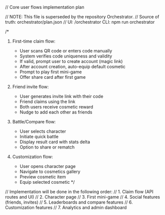 // Core user flows implementation plan

// NOTE: This file is superseded by the repository Orchestrator.
// Source of truth: orchestrator/plan.json
// UI: /orchestrator    CLI: npm run orchestrator

/*
1. First-time claim flow:
   - User scans QR code or enters code manually
   - System verifies code uniqueness and validity
   - If valid, prompt user to create account (magic link)
   - After account creation, auto-equip default cosmetic
   - Prompt to play first mini-game
   - Offer share card after first game

2. Friend invite flow:
   - User generates invite link with their code
   - Friend claims using the link
   - Both users receive cosmetic reward
   - Nudge to add each other as friends

3. Battle/Compare flow:
   - User selects character
   - Initiate quick battle
   - Display result card with stats delta
   - Option to share or rematch

4. Customization flow:
   - User opens character page
   - Navigate to cosmetics gallery
   - Preview cosmetic item
   - Equip selected cosmetic
*/

// Implementation will be done in the following order:
// 1. Claim flow (API routes and UI)
// 2. Character page
// 3. First mini-game
// 4. Social features (friends, invites)
// 5. Leaderboards and compare features
// 6. Customization features
// 7. Analytics and admin dashboard
